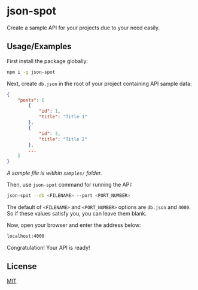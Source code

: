 
# json-spot

Create a sample API for your projects due to your need easily.

## Usage/Examples

First install the package globally:
```bash
npm i -g json-spot
```

Next, create `db.json` in the root of your project containing API sample data:
```json
{
    "posts": [
        {
            "id": 1,
            "title": "Title 1"
        },
        {
            "id": 2,
            "title": "Title 2"
        },
        ...
    ]
}
```
*A sample file is witihin `samples/` folder.*


Then, use `json-spot` command for running the API:
```bash
json-spot --db <FILENAME> --port <PORT_NUMBER>
```
The default of `<FILENAME>` and `<PORT_NUMBER>` options are `db.json` and `4000`. So if these values satisfy you, you can leave them blank.

Now, open your browser and enter the address below:
```bash
localhost:4000
```

Congratulation! Your API is ready!

## License

[MIT](https://choosealicense.com/licenses/mit/)
